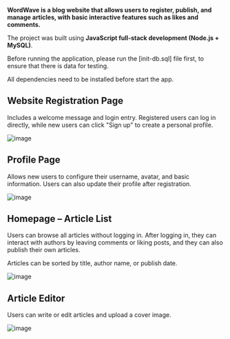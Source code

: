 **WordWave is a blog website that allows users to register, publish, and manage articles, with basic interactive features such as likes and comments.**

The project was built using **JavaScript full-stack development (Node.js + MySQL)**.

Before running the application, please run the [init-db.sql] file first, to ensure that there is data for testing.

All dependencies need to be installed before start the app.

## **Website Registration Page**

Includes a welcome message and login entry. Registered users can log in directly, while new users can click "Sign up" to create a personal profile.

![image](https://github.com/user-attachments/assets/a71ec85f-d619-45c0-84ea-db784ceeb158)

## Profile Page

Allows new users to configure their username, avatar, and basic information. Users can also update their profile after registration.

![image](https://github.com/user-attachments/assets/211712bc-f391-4902-9432-52f7d91120e0)

## **Homepage – Article List**

Users can browse all articles without logging in. After logging in, they can interact with authors by leaving comments or liking posts, and they can also publish their own articles.

Articles can be sorted by title, author name, or publish date.

![image](https://github.com/user-attachments/assets/56058090-8b9c-48c6-b7da-632c90ea832f)

## **Article Editor**

Users can write or edit articles and upload a cover image.

![image](https://github.com/user-attachments/assets/2c3abe7c-3c22-4ee5-b8fe-8f9f72c58b2a)


